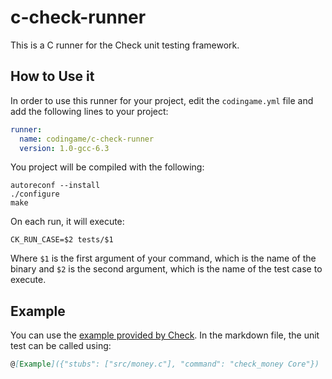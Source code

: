 # c-check-runner

This is a C runner for the Check unit testing framework.

## How to Use it

In order to use this runner for your project, edit the `codingame.yml` file and add the following lines to your project:

```yaml
runner:
  name: codingame/c-check-runner
  version: 1.0-gcc-6.3
```

You project will be compiled with the following:

```
autoreconf --install
./configure
make
```

On each run, it will execute:
```
CK_RUN_CASE=$2 tests/$1
```

Where `$1` is the first argument of your command, which is the name of the binary and `$2` is the second argument, which is the name of the test case to execute.

## Example

You can use the [example provided by Check](https://libcheck.github.io/check/doc/check_html/check_3.html). 
In the markdown file, the unit test can be called using:

```markdown
@[Example]({"stubs": ["src/money.c"], "command": "check_money Core"})
```
